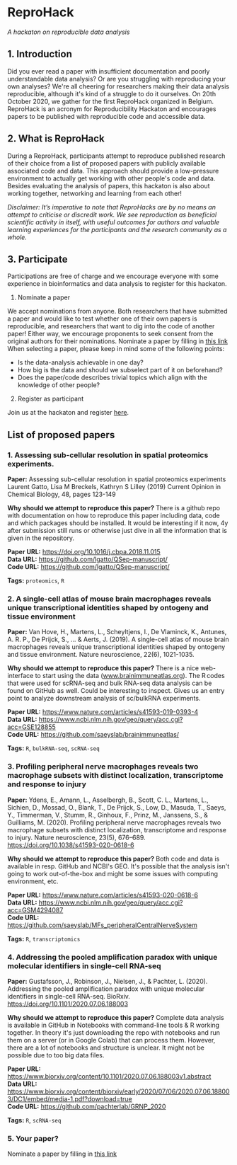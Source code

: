 # ReproHack

*A hackaton on reproducible data analysis*

## 1. Introduction
Did you ever read a paper with insufficient documentation and poorly understandable data analysis? Or are you struggling with reproducing your own analyses? We're all cheering for researchers making their data analysis reproducible, although it's kind of a struggle to do it ourselves. On 20th October 2020, we gather for the first ReproHack organized in Belgium. ReproHack is an acronym for Reproducibility Hackaton and encourages papers to be published with reproducible code and accessible data.

## 2. What is ReproHack
During a ReproHack, participants attempt to reproduce published research of their choice from a list of proposed papers with publicly available associated code and data. This approach should provide a low-pressure environment to actually get working with other people's code and data. Besides evaluating the analysis of papers, this hackaton is also about working together, networking and learning from each other! 

*Disclaimer: It’s imperative to note that ReproHacks are by no means an attempt to criticise or discredit work. We see reproduction as beneficial scientific activity in itself, with useful outcomes for authors and valuable learning experiences for the participants and the research community as a whole.*

## 3. Participate
Participations are free of charge and we encourage everyone with some experience in bioinformatics and data analysis to register for this hackaton.

1. Nominate a paper

We accept nominations from anyone. Both researchers that have submitted a paper and would like to test whether one of their own papers is reproducible, and researchers that want to dig into the code of another paper! Either way, we encourage proponents to seek consent from the original authors for their nominations. Nominate a paper by filling in [this link](https://forms.gle/VQCkWdifUhL6EWja8)    
When selecting a paper, please keep in mind some of the following points:
- Is the data-analysis achievable in one day?
- How big is the data and should we subselect part of it on beforehand?
- Does the paper/code describes trivial topics which align with the knowledge of other people?


2. Register as participant  

Join us at the hackaton and register [here](https://training.vib.be/reprohack-hackaton-reproducible-data-analysis).

## List of proposed papers
### 1. Assessing sub-cellular resolution in spatial proteomics experiments.    
**Paper:** Assessing sub-cellular resolution in spatial proteomics experiments  
Laurent Gatto, Lisa M Breckels, Kathryn S Lilley (2019) Current Opinion in Chemical Biology, 48, pages 123-149

**Why should we attempt to reproduce this paper?** There is a github repo with documentation on how to reproduce this paper including data, code and which packages should be installed. It would be interesting if it now, 4y after submission still runs or otherwise just dive in all the information that is given in the repository.

**Paper URL:** https://doi.org/10.1016/j.cbpa.2018.11.015  
**Data URL:** https://github.com/lgatto/QSep-manuscript/  
**Code URL:** https://github.com/lgatto/QSep-manuscript/

**Tags:** `proteomics`, `R`

### 2. A single-cell atlas of mouse brain macrophages reveals unique transcriptional identities shaped by ontogeny and tissue environment  
**Paper:** Van Hove, H., Martens, L., Scheyltjens, I., De Vlaminck, K., Antunes, A. R. P., De Prijck, S., ... & Aerts, J. (2019). A single-cell atlas of mouse brain macrophages reveals unique transcriptional identities shaped by ontogeny and tissue environment. Nature neuroscience, 22(6), 1021-1035.

**Why should we attempt to reproduce this paper?** There is a nice web-interface to start using the data (www.brainimmuneatlas.org). The R codes that were used for scRNA-seq and bulk RNA-seq data analysis can be found on GitHub as well. Could be interesting to inspect. Gives us an entry point to analyze downstream analysis of sc/bulkRNA experiments.


**Paper URL:** https://www.nature.com/articles/s41593-019-0393-4  
**Data URL:** https://www.ncbi.nlm.nih.gov/geo/query/acc.cgi?acc=GSE128855  
**Code URL:** https://github.com/saeyslab/brainimmuneatlas/  

**Tags:** `R`, `bulkRNA-seq`, `scRNA-seq` 

### 3. Profiling peripheral nerve macrophages reveals two macrophage subsets with distinct localization, transcriptome and response to injury
**Paper:** Ydens, E., Amann, L., Asselbergh, B., Scott, C. L., Martens, L., Sichien, D., Mossad, O., Blank, T., De Prijck, S., Low, D., Masuda, T., Saeys, Y., Timmerman, V., Stumm, R., Ginhoux, F., Prinz, M., Janssens, S., & Guilliams, M. (2020). Profiling peripheral nerve macrophages reveals two macrophage subsets with distinct localization, transcriptome and response to injury. Nature neuroscience, 23(5), 676–689. https://doi.org/10.1038/s41593-020-0618-6


**Why should we attempt to reproduce this paper?** Both code and data is available in resp. GitHub and NCBI's GEO. It's possible that the analysis isn't going to work out-of-the-box and might be some issues with computing environment, etc.


**Paper URL:** https://www.nature.com/articles/s41593-020-0618-6  
**Data URL:** https://www.ncbi.nlm.nih.gov/geo/query/acc.cgi?acc=GSM4294087  
**Code URL:** https://github.com/saeyslab/MFs_peripheralCentralNerveSystem  


**Tags:** `R`, `transcriptomics` 

### 4. Addressing the pooled amplification paradox with unique molecular identifiers in single-cell RNA-seq
**Paper:** Gustafsson, J., Robinson, J., Nielsen, J., & Pachter, L. (2020). Addressing the pooled amplification paradox with unique molecular identifiers in single-cell RNA-seq. BioRxiv. https://doi.org/10.1101/2020.07.06.188003


**Why should we attempt to reproduce this paper?** Complete data analysis is available in GitHub in Notebooks with command-line tools & R working together. In theory it's just downloading the repo with notebooks and run them on a server (or in Google Colab) that can process them. However, there are a lot of notebooks and structure is unclear. It might not be possible due to too big data files. 


**Paper URL:** https://www.biorxiv.org/content/10.1101/2020.07.06.188003v1.abstract  
**Data URL:** https://www.biorxiv.org/content/biorxiv/early/2020/07/06/2020.07.06.188003/DC1/embed/media-1.pdf?download=true   
**Code URL:** https://github.com/pachterlab/GRNP_2020  
 

**Tags:** `R`, `scRNA-seq`

### 5. Your paper?    
Nominate a paper by filling in [this link](https://forms.gle/VQCkWdifUhL6EWja8)  
